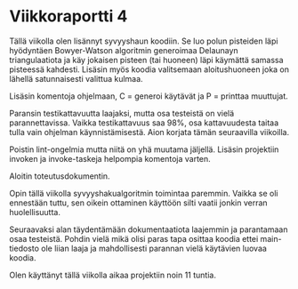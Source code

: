 # Viikkoraportti 4

Tällä viikolla olen lisännyt syvyyshaun koodiin. Se luo polun pisteiden läpi hyödyntäen Bowyer-Watson algoritmin generoimaa Delaunayn triangulaatiota ja käy jokaisen pisteen (tai huoneen) läpi käymättä samassa pisteessä kahdesti. Lisäsin myös koodia valitsemaan aloitushuoneen joka on lähellä satunnaisesti valittua kulmaa.  

Lisäsin komentoja ohjelmaan, C = generoi käytävät ja P = printtaa muuttujat.  

Paransin testikattavuutta laajaksi, mutta osa testeistä on vielä parannettavissa. Vaikka testikattavuus saa 98%, osa kattavuudesta taitaa tulla vain ohjelman käynnistämisestä. Aion korjata tämän seuraavilla viikoilla.  

Poistin lint-ongelmia mutta niitä on yhä muutama jäljellä. Lisäsin projektiin invoken ja invoke-taskeja helpompia komentoja varten.   

Aloitin toteutusdokumentin.  

Opin tällä viikolla syvyyshakualgoritmin toimintaa paremmin. Vaikka se oli ennestään tuttu, sen oikein ottaminen käyttöön silti vaatii jonkin verran huolellisuutta.  

Seuraavaksi alan täydentämään dokumentaatiota laajemmin ja parantamaan osaa testeistä. Pohdin vielä mikä olisi paras tapa osittaa koodia ettei main-tiedosto ole liian laaja ja mahdollisesti parannan vielä käytävien luovaa koodia.  

Olen käyttänyt tällä viikolla aikaa projektiin noin 11 tuntia.   
